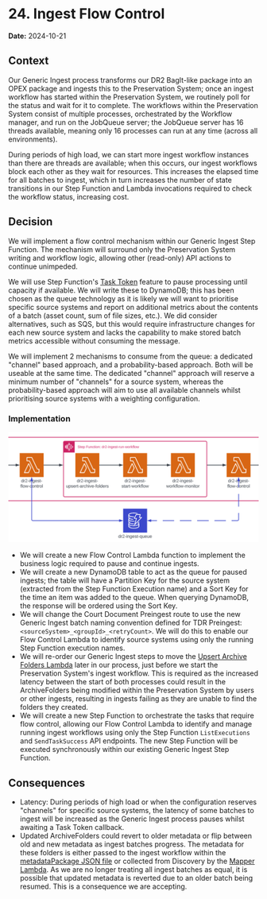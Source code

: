 # 24. Ingest Flow Control

**Date:** 2024-10-21

## Context

Our Generic Ingest process transforms our DR2 BagIt-like package into an OPEX package and ingests this to the Preservation System; once an ingest workflow has started within the Preservation System, we routinely poll for the status and wait for it to complete. The workflows within the Preservation System consist of multiple processes, orchestrated by the Workflow manager, and run on the JobQueue server; the JobQueue server has 16 threads available, meaning only 16 processes can run at any time (across all environments).

During periods of high load, we can start more ingest workflow instances than there are threads are available; when this occurs, our ingest workflows block each other as they wait for resources. This increases the elapsed time for all batches to ingest, which in turn increases the number of state transitions in our Step Function and Lambda invocations required to check the workflow status, increasing cost.

## Decision

We will implement a flow control mechanism within our Generic Ingest Step Function. The mechanism will surround only the Preservation System writing and workflow logic, allowing other (read-only) API actions to continue unimpeded.

We will use Step Function's [Task Token](https://docs.aws.amazon.com/step-functions/latest/dg/connect-to-resource.html#connect-wait-token) feature to pause processing until capacity if available. We will write these to DynamoDB; this has been chosen as the queue technology as it is likely we will want to prioritise specific source systems and report on additional metrics about the contents of a batch (asset count, sum of file sizes, etc.). We did consider alternatives, such as SQS, but this would require infrastructure changes for each new source system and lacks the capability to make stored batch metrics accessible without consuming the message.

We will implement 2 mechanisms to consume from the queue: a dedicated "channel" based approach, and a probability-based approach. Both will be useable at the same time. The dedicated "channel" approach will reserve a minimum number of "channels" for a source system, whereas the probability-based approach will aim to use all available channels whilst prioritising source systems with a weighting configuration.

### Implementation

![Flow Control Diagram](/docs/images/adr/0021/flow-control-diagram.png)

- We will create a new Flow Control Lambda function to implement the business logic required to pause and continue ingests.
- We will create a new DynamoDB table to act as the queue for paused ingests; the table will have a Partition Key for the source system (extracted from the Step Function Execution name) and a Sort Key for the time an item was added to the queue. When querying DynamoDB, the response will be ordered using the Sort Key.
- We will change the Court Document Preingest route to use the new Generic Ingest batch naming convention defined for TDR Preingest: `<sourceSystem>_<groupId>_<retryCount>`. We will do this to enable our Flow Control Lambda to identify source systems using only the running Step Function execution names.
- We will re-order our Generic Ingest steps to move the [Upsert Archive Folders Lambda](/scala/lambdas/ingest-upsert-archive-folders) later in our process, just before we start the Preservation System's ingest workflow. This is required as the increased latency between the start of both processes could result in the ArchiveFolders being modified within the Preservation System by users or other ingests, resulting in ingests failing as they are unable to find the folders they created.
- We will create a new Step Function to orchestrate the tasks that require flow control, allowing our Flow Control Lambda to identify and manage running ingest workflows using only the Step Function `ListExecutions` and `SendTaskSuccess` API endpoints. The new Step Function will be executed synchronously within our existing Generic Ingest Step Function.

## Consequences

- Latency: During periods of high load or when the configuration reserves "channels" for specific source systems, the latency of some batches to ingest will be increased as the Generic Ingest process pauses whilst awaiting a Task Token callback.
- Updated ArchiveFolders could revert to older metadata or flip between old and new metadata as ingest batches progress. The metadata for these folders is either passed to the ingest workflow within the [metadataPackage JSON file](/docs/metadataPackage.md) or collected from Discovery by the [Mapper Lambda](/scala/lambdas/ingest-mapper). As we are no longer treating all ingest batches as equal, it is possible that updated metadata is reverted due to an older batch being resumed. This is a consequence we are accepting.
